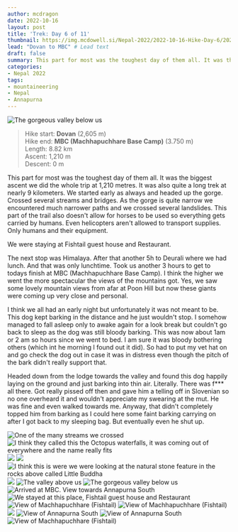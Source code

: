 ```yaml
---
author: mcdragon
date: 2022-10-16
layout: post
title: 'Trek: Day 6 of 11'
thumbnail: https://img.mcdowell.si/Nepal-2022/2022-10-16-Hike-Day-6/2022-10-16-Hike-Day-6_680x680.jpg
lead: "Dovan to MBC" # Lead text
draft: false
summary: This part for most was the toughest day of them all. It was the biggest ascent we did the whole trip at 1,210 metres. It was also quite a long trek at nearly 9 kilometers. We started early as always and headed up the gorge. Crossed several streams and bridges. As the gorge is quite narrow we encountered much narrower paths and we crossed several landslides. This part of the trail also doesn't allow for horses to be used so everything gets carried by humans. Even helicopters aren't allowed to transport supplies. Only humans and their equipment. 
categories:
- Nepal 2022
tags:
- mountaineering
- Nepal
- Annapurna
---
```

![The gorgeous valley below us](https://img.mcdowell.si/Nepal-2022/2022-10-16-Hike-Day-6/trek-day-6-8.jpg "The gorgeous valley below us")

>Hike start: **Dovan** (2,605 m)  
>Hike end: **MBC (Machhapuchhare Base Camp)** (3.750 m)  
>Length: 8.82 km  
>Ascent: 1,210 m  
>Descent: 0 m  

This part for most was the toughest day of them all. It was the biggest ascent we did the whole trip at 1,210 metres. It was also quite a long trek at nearly 9 kilometers. We started early as always and headed up the gorge. Crossed several streams and bridges. As the gorge is quite narrow we encountered much narrower paths and we crossed several landslides. This part of the trail also doesn't allow for horses to be used so everything gets carried by humans. Even helicopters aren't allowed to transport supplies. Only humans and their equipment. 

We were staying at Fishtail guest house and Restaurant.

The next stop was Himalaya. After that another 5h to Deurali where we had lunch. And that was only lunchtime. Took us another 3 hours to get to todays finish at MBC (Machhapuchhare Base Camp). 
I think the higher we went the more spectacular the views of the mountains got. Yes, we saw some lovely mountain views from afar at Poon Hill but now these giants were coming up very close and personal. 

I think we all had an early night but unfortunately it was not meant to be. This dog kept barking in the distance and he just wouldn't stop. I somehow managed to fall asleep only to awake again for a look break but couldn't go back to sleep as the dog was still bloody barking. This was now about 1am or 2 am so hours since we went to bed. I am sure it was bloody bothering others (which int he morning I found out it did).
So had to put my vet hat on and go check the dog out in case it was in distress even though the pitch of the bark didn't really support that.

Headed down from the lodge towards the valley and found this dog happily laying on the ground and just barking into thin air. Literally. There was f*** all there. Got really pissed off then and gave him a telling off in Slovenian so no one overheard it and wouldn't appreciate my swearing at the mut. He was fine and even walked towards me. Anyway, that didn't completely topped him from barking as I could here some faint barking carrying on after I got back to my sleeping bag. But eventually even he shut up. 

![One of the many streams we crossed](https://img.mcdowell.si/Nepal-2022/2022-10-16-Hike-Day-6/trek-day-6-1.jpg "One of the many streams we crossed")
![I think they called this the Octopus waterfalls, it was coming out of everywhere and the name really fits](https://img.mcdowell.si/Nepal-2022/2022-10-16-Hike-Day-6/trek-day-6-2.jpg "I think they called this the Octopus waterfalls, it was coming out of everywhere and the name really fits")
![](https://img.mcdowell.si/Nepal-2022/2022-10-16-Hike-Day-6/trek-day-6-3.jpg "")
![](https://img.mcdowell.si/Nepal-2022/2022-10-16-Hike-Day-6/trek-day-6-4.jpg "")
![I think this is were we were looking at the natural stone feature in the rocks above called Little Buddha](https://img.mcdowell.si/Nepal-2022/2022-10-16-Hike-Day-6/trek-day-6-5.jpg "I think this is were we were looking at the natural stone feature in the rocks above called Little Buddha. See if you can spot it!")
![](https://img.mcdowell.si/Nepal-2022/2022-10-16-Hike-Day-6/trek-day-6-6.jpg "")
![The valley above us](https://img.mcdowell.si/Nepal-2022/2022-10-16-Hike-Day-6/trek-day-6-7.jpg "The valley above us")
![The gorgeous valley below us](https://img.mcdowell.si/Nepal-2022/2022-10-16-Hike-Day-6/trek-day-6-8.jpg "The gorgeous valley below us")
![Arrived at MBC. View towards Annapurna South](https://img.mcdowell.si/Nepal-2022/2022-10-16-Hike-Day-6/trek-day-6-9.jpg "Arrived at MBC. View towards Annapurna South")
![We stayed at this place, Fishtail guest house and Restaurant](https://img.mcdowell.si/Nepal-2022/2022-10-16-Hike-Day-6/trek-day-6-10.jpg "We stayed at this place, Fishtail guest house and Restaurant")
![View of Machhapuchhare (Fishtail)](https://img.mcdowell.si/Nepal-2022/2022-10-16-Hike-Day-6/trek-day-6-11.jpg "View of Machhapuchhare (Fishtail)")
![View of Machhapuchhare (Fishtail)](https://img.mcdowell.si/Nepal-2022/2022-10-16-Hike-Day-6/trek-day-6-14.jpg "View of Machhapuchhare (Fishtail)")
![](https://img.mcdowell.si/Nepal-2022/2022-10-16-Hike-Day-6/trek-day-6-15.jpg "")
![View of Annapurna South](https://img.mcdowell.si/Nepal-2022/2022-10-16-Hike-Day-6/trek-day-6-16.jpg "View of Annapurna South")
![View of Annapurna South](https://img.mcdowell.si/Nepal-2022/2022-10-16-Hike-Day-6/trek-day-6-17.jpg "View of Annapurna South")
![View of Machhapuchhare (Fishtail)](https://img.mcdowell.si/Nepal-2022/2022-10-16-Hike-Day-6/trek-day-6-18.jpg "View of Machhapuchhare (Fishtail)")
